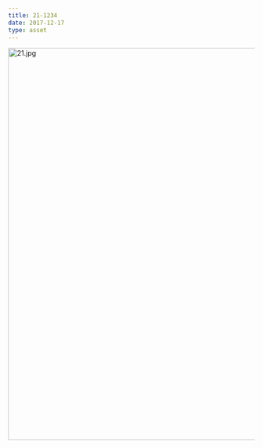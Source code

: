 ```yaml
---
title: 21-1234
date: 2017-12-17
type: asset
---
```

<img src="http://ccnmtl.columbia.edu/projects/histologylab/assets/images/21.jpg" width="800" alt="21.jpg" style="margin: 0;padding: 0;border: 0;">